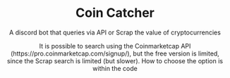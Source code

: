 <h1 align="center">Coin Catcher</h1>
<p align="center">A discord bot that queries via API or Scrap the value of cryptocurrencies</p>
<p align="center"> It is possible to search using the Coinmarketcap API (https://pro.coinmarketcap.com/signup/), but the free version is limited, since the Scrap search is limited (but slower).
How to choose the option is within the code </p>